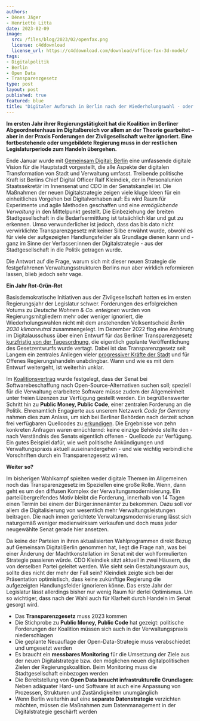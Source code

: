 ```yaml
---
authors:
- Dénes Jäger
- Henriette Litta
date: 2023-02-09
image: 
  src: /files/blog/2023/02/openfax.png
  license: c4ddownload
  license_url: https://c4ddownload.com/download/office-fax-3d-model/
tags:
- Digitalpolitik
- Berlin
- Open Data
- Transparenzgesetz
type: post
layout: post
published: true
featured: blue
title: "Digitaler Aufbruch in Berlin nach der Wiederholungswahl - oder weiter so?"
---
```


**Im ersten Jahr ihrer Regierungstätigkeit hat die Koalition im Berliner Abgeordnetenhaus im Digitalbereich vor allem an der Theorie gearbeitet – aber in der Praxis Forderungen der Zivilgesellschaft weiter ignoriert. Eine fortbestehende oder umgebildete Regierung muss in der restlichen Legislaturperiode zum Handeln übergehen.**  

Ende Januar wurde mit [Gemeinsam Digital: Berlin](https://gemeinsamdigital.berlin.de/de/) eine umfassende digitale Vision für die Hauptstadt vorgestellt, die alle Aspekte der digitalen Transformation von Stadt und Verwaltung umfasst. Treibende politische Kraft ist Berlins Chief Digital Officer Ralf Kleindiek, der in Personalunion Staatssekretär im Innensenat und CDO in der Senatskanzlei ist. Die Maßnahmen der neuen Digitalstrategie zeigen viele kluge Ideen für ein einheitliches Vorgehen bei Digitalvorhaben auf: Es wird Raum für Experimente und agile Methoden geschaffen und eine *ermöglichende Verwaltung* in den Mittelpunkt gestellt. Die Einbeziehung der breiten Stadtgesellschaft in die Bedarfsermittlung ist tatsächlich klar und gut zu erkennen. Umso verwunderlicher ist jedoch, dass das bis dato nicht verwirklichte Transparenzgesetz mit keiner Silbe erwähnt wurde, obwohl es für viele der aufgezeigten Handlungsfelder als Grundlage dienen kann und - ganz im Sinne der Verfasser:innen der Digitalstrategie - aus der Stadtgesellschaft in die Politik getragen wurde.

Die Antwort auf die Frage, warum sich  mit dieser neuen Strategie die festgefahrenen Verwaltungsstrukturen Berlins nun aber wirklich reformieren lassen, blieb jedoch sehr vage. 

**Ein Jahr Rot-Grün-Rot**

Basisdemokratische Initiativen aus der Zivilgesellschaft hatten es im ersten Regierungsjahr der Legislatur schwer. Forderungen des erfolgreichen Votums zu *Deutsche Wohnen & Co. enteignen* wurden von Regierungsmitgliedern mehr oder weniger ignoriert, die Wiederholungswahlen nicht mit dem anstehenden Volksentscheid *Berlin 2030 klimaneutral* zusammengelegt. Im Dezember 2022 flog eine Anhörung im Digitalausschuss über einen Entwurf für das Berliner Transparenzgesetz [kurzfristig von der Tagesordnung](https://netzpolitik.org/2022/sachverstaendiger-heimgeschickt-spd-blockiert-erneut-berliner-transparenzgesetz/), die eigentlich geplante Veröffentlichung des Gesetzentwurfs wurde vertagt. Dabei ist das Transparenzgesetz seit Langem ein zentrales Anliegen vieler [progressiver Kräfte der Stadt](https://volksentscheid-transparenz.de/) und für Offenes Regierungshandeln unabdingbar. Wann und wie es mit dem Entwurf weitergeht, ist weiterhin unklar.  

Im [Koalitionsvertrag](https://pardok.parlament-berlin.de/starweb/adis/citat/VT/19/DruckSachen/d19-0114.pdf#page=76) wurde festgelegt, dass der Senat bei Softwarebeschaffung nach Open-Source-Alternativen suchen soll; speziell für die Verwaltung erarbeitete Software müsse zudem der Allgemeinheit unter freien Lizenzen zur Verfügung gestellt werden. Ein begrüßenswerter Schritt hin zu **Public Money, Public Code**, einer zentralen Forderung an die Politik. Ehrenamtlich Engagierte aus unserem Netzwerk *Code for Germany* nahmen dies zum Anlass, um sich bei Berliner Behörden nach derzeit schon frei verfügbaren Quellcodes zu [erkundigen](https://codefor.de/blog/open-soure-in-der-berliner-verwaltung/). Die Ergebnisse von zehn konkreten Anfragen waren ernüchternd: keine einzige Behörde stellte den - nach Verständnis des Senats eigentlich offenen - Quellcode zur Verfügung. Ein gutes Beispiel dafür, wie weit politische Ankündigungen und Verwaltungspraxis aktuell auseinandergehen - und wie wichtig verbindliche Vorschriften durch ein Transparenzgesetz wären.

**Weiter so?**

Im bisherigen Wahlkampf spielten weder digitale Themen im Allgemeinen noch das Transparenzgesetz im Speziellen eine große Rolle. Wenn, dann geht es um den diffusen Komplex der Verwaltungsmodernisierung. Ein parteiübergreifendes Motiv bleibt die Forderung, innerhalb von 14 Tagen einen Termin bei einem der Bürger:innenämter zu bekommen. Dazu soll vor allem die Digitalisierung von wesentlich mehr Verwaltungsleistungen beitragen. Die nach innen gerichtete Verwaltungsmodernisierung lässt sich naturgemäß weniger medienwirksam verkaufen und doch muss jeder neugewählte Senat gerade hier ansetzen.

Da keine der Parteien in ihren aktualisierten Wahlprogrammen direkt Bezug auf Gemeinsam Digital:Berlin genommen hat, liegt die Frage nah, was bei einer Änderung der Machtkonstellation im Senat mit der wohlformulierten Strategie passieren würde. CDO Kleindiek sitzt aktuell in zwei Häusern, die von derselben Partei geleitet werden. Wie sieht sein Gestaltungsraum aus, sollte dies nicht der mehr der Fall sein? Kleindiek zeigte sich bei der Präsentation optimistisch, dass keine zukünftige Regierung die aufgezeigten Handlungsfelder ignorieren könne. Das erste Jahr der Legislatur lässt allerdings bisher nur wenig Raum für derlei Optimismus. Um so wichtiger, dass nach der Wahl auch für Klarheit durch Handeln im Senat gesorgt wird.

- Das **Transparenzgesetz** muss 2023 kommen 
-	Die Stichprobe zu **Public Money, Public Code** hat gezeigt: politische Forderungen der Koalition müssen sich auch in der Verwaltungspraxis niederschlagen 
- Die geplante Neuauflage der Open-Data-Strategie muss verabschiedet und umgesetzt werden
- Es braucht ein **messbares Monitoring** für die Umsetzung der Ziele aus der neuen Digitalstrategie bzw. den möglichen neuen digitalpolitischen Zielen der Regierungskoalition. Beim Monitoring muss die Stadtgesellschaft einbezogen werden
- Die Bereitstellung von **Open Data braucht infrastrukturelle Grundlagen**: Neben adäquater Hard- und Software ist auch eine Anpassung von Prozessen, Strukturen und Zuständigkeiten unumgänglich
- Wenn Berlin weiterhin auf eine **separate Datenstrategie** verzichten möchten, müssen die Maßnahmen zum Datenmanagement in der Digitalstrategie geschärft werden
